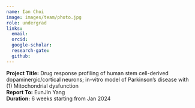 ```yaml
---
name: Ian Choi
image: images/team/photo.jpg
role: undergrad
links:
  email:
  orcid:
  google-scholar:
  research-gate:
  github:
---
```


<strong>Project Title:</strong> Drug response profiling of human stem cell-derived dopaminergic/cortical neurons; in-vitro model of Parkinson’s disease with (1) Mitochondrial dysfunction <br>
<strong>Report To:</strong> EunJin Yang <br>
<strong>Duration:</strong> 6 weeks starting from Jan 2024
